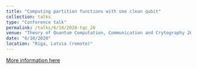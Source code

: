 ```yaml
---
title: "Computing partition functions with one clean qubit"
collection: talks
type: "Conference talk"
permalink: /talks/6/10/2020-tqc_20
venue: "Theory of Quantum Computation, Communication and Crytography 2020"
date: "6/10/2020"
location: "Riga, Latvia (remote)"
---
```


[More information here](https://www.youtube.com/watch?v=sc_rWyCVZRY&t=17161s)
